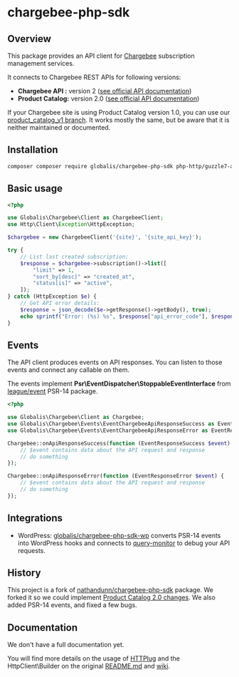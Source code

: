 # chargebee-php-sdk

Overview
------------

This package provides an API client for [Chargebee](https://www.chargebee.com/) subscription management services.

It connects to Chargebee REST APIs for following versions:
- **Chargebee API :** version 2 ([see official API documentation](https://apidocs.chargebee.com/docs/api?prod_cat_ver=2))
- **Product Catalog:** version 2.0 ([see official API documentation](https://apidocs.chargebee.com/docs/api?prod_cat_ver=2))

If your Chargebee site is using Product Catalog version 1.0, you can use our [product_catalog_v1 branch](https://github.com/globalis-ms/chargebee-php-sdk/tree/product_catalog_v1). It works mostly the same, but be aware that it is neither maintained or documented.

Installation
------------

```bash
composer composer require globalis/chargebee-php-sdk php-http/guzzle7-adapter
```

Basic usage
------------

```php
<?php

use Globalis\Chargebee\Client as ChargebeeClient;
use Http\Client\Exception\HttpException;

$chargebee = new ChargebeeClient('{site}', '{site_api_key}');

try {
    // List last created subscription:
    $response = $chargebee->subscription()->list([
        "limit" => 1,
        "sort_by[desc]" => "created_at",
        "status[is]" => "active",
    ]);
} catch (HttpException $e) {
    // Get API error details:
    $response = json_decode($e->getResponse()->getBody(), true);
    echo sprintf("Error: (%s) %s", $response["api_error_code"], $response["message"]);
}
```

Events
------------

The API client produces events on API responses. You can listen to those events and connect any callable on them.

The events implement **Psr\EventDispatcher\StoppableEventInterface** from [league/event](https://github.com/thephpleague/event) PSR-14 package.

```php
<?php

use Globalis\Chargebee\Client as Chargebee;
use Globalis\Chargebee\Events\EventChargebeeApiResponseSuccess as EventResponseSuccess;
use Globalis\Chargebee\Events\EventChargebeeApiResponseError as EventResponseError;

Chargebee::onApiResponseSuccess(function (EventResponseSuccess $event) {
    // $event contains data about the API request and response
    // do something
});

Chargebee::onApiResponseError(function (EventResponseError $event) {
    // $event contains data about the API request and response
    // do something
});
```

Integrations
------------

- WordPress: [globalis/chargebee-php-sdk-wp](https://github.com/globalis-ms/chargebee-php-sdk-wp) converts PSR-14 events into WordPress hooks and connects to [query-monitor](https://github.com/johnbillion/query-monitor) to debug your API requests.

History
------------

This project is a fork of [nathandunn/chargebee-php-sdk](https://github.com/nthndnn/chargebee-php-sdk) package. We forked it so we could implement [Product Catalog 2.0 changes](https://apidocs.chargebee.com/docs/api/upgrade?prod_cat_ver=2). We also added PSR-14 events, and fixed a few bugs.

Documentation
------------

We don't have a full documentation yet.

You will find more details on the usage of [HTTPlug](http://httplug.io) and the HttpClient\Builder on the original [README.md](https://github.com/nthndnn/chargebee-php-sdk/blob/master/README.md) and [wiki](https://github.com/nthndnn/chargebee-php-sdk/wiki/The-Builder-Object).

